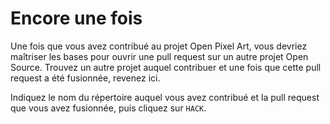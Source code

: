 # Encore une fois

Une fois que vous avez contribué au projet Open Pixel Art, vous devriez maîtriser les bases pour ouvrir une pull request sur un autre projet Open Source. Trouvez un autre projet auquel contribuer et une fois que cette pull request a été fusionnée, revenez ici.

Indiquez le nom du répertoire auquel vous avez contribué et la pull request que vous avez fusionnée, puis cliquez sur `HACK`.